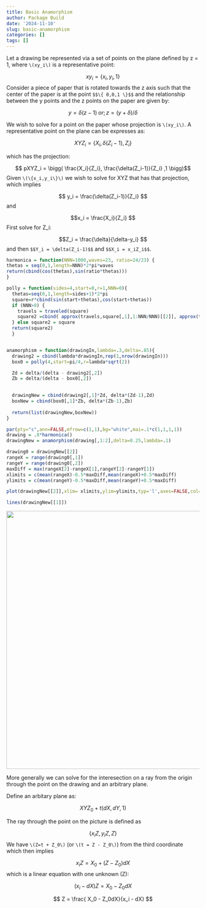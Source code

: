 ```yaml
---
title: Basic Anamorphism
author: Package Build
date: '2024-11-10'
slug: basic-anamorphism
categories: []
tags: []
---
```

Let a drawing be represented via a set of points on the plane defined by
z = 1, where `\(xy_i\)` is a representative point:

$$xy_i =  \{x_i,y_i,1\} $$ Consider a piece of paper that is rotated
towards the z axis such that the center of the paper is at the point
`$$\{ 0,0,1 \}$$` and the relationship between the y points and the z
points on the paper are given by:

$$ y = \delta (z-1) \; or ; z = (y + \delta)/\delta $$

We wish to solve for a point on the paper whose projection is `\(xy_i\)`. A
representative point on the plane can be expresses as:

$$ XYZ_i = \{ X_i, \delta(Z_i-1),Z_i \}$$

which has the projection:

$$ pXYZ_i = \bigg( \frac{X_i}{Z_i}, \frac{\delta(Z_i-1)}{Z_i} ,1 \bigg)$$
Given `\(\{x_i,y_i\}\)` we wish to solve for XYZ that has that projection,
which implies

$$ y_i = \frac{\delta(Z_i-1)}{Z_i} $$ and

$$x_i = \frac{X_i}{Z_i} $$ First solve for Z_i:

$$Z_i = \frac{\delta}{\delta-y_i} $$ and then `$$Y_i = \delta(Z_i-1)$$`
and `$$X_i = x_iZ_i$$`.


``` r
harmonica = function(NNN=1000,waves=23, ratio=24/23) {
thetas = seq(0,1,length=NNN)*2*pi*waves
return(cbind(cos(thetas),sin(ratio*thetas)))
}

polly = function(sides=4,start=0,r=1,NNN=0){
  thetas=seq(0,1,length=sides+1)*2*pi
  square=r*cbind(sin(start+thetas),cos(start+thetas))
  if (NNN>0) {
    travels = traveled(square)
    square2 =cbind( approx(travels,square[,1],1:NNN/NNN)[[2]], approx(travels,square[,2],1:NNN/NNN)[[2]])
  } else square2 = square 
  return(square2)
  }


anamorphism = function(drawingIn,lambda=.3,delta=.85){
  drawing2 = cbind(lambda*drawingIn,rep(1,nrow(drawingIn)))    
  box0 = polly(4,start=pi/4,r=lambda*sqrt(2))

  Zd = delta/(delta - drawing2[,2])
  Zb = delta/(delta - box0[,2])
  

  drawingNew = cbind(drawing2[,1]*Zd, delta*(Zd-1),Zd)
  boxNew = cbind(box0[,1]*Zb, delta*(Zb-1),Zb)
  
  return(list(drawingNew,boxNew))  
}

par(pty="s",ann=FALSE,mfrow=c(1,1),bg="white",mai=.1*c(1,1,1,1))
drawing = .8*harmonica()
drawingNew = anamorphism(drawing[,1:2],delta=0.25,lambda=.1)

drawing0 = drawingNew[[2]]
rangeX = range(drawing0[,1])
rangeY = range(drawing0[,2])
maxDiff = max(rangeX[2]-rangeX[1],rangeY[2]-rangeY[1])
xlimits = c(mean(rangeX)-0.5*maxDiff,mean(rangeX)+0.5*maxDiff)
ylimits = c(mean(rangeY)-0.5*maxDiff,mean(rangeY)+0.5*maxDiff)

plot(drawingNew[[2]],xlim= xlimits,ylim=ylimits,typ='l',axes=FALSE,col='lightblue',lwd=3)

lines(drawingNew[[1]])
```

<img src="{{< blogdown/postref >}}index_files/figure-html/unnamed-chunk-1-1.png" width="672" />

More generally we can solve for the interesection on a ray from the
origin through the point on the drawing and an arbitrary plane.

Define an arbitary plane as:

$$ XYZ_0 + t(dX,dY,1) $$

The ray through the point on the picture is defined as

$$\{ x_iZ,y_iZ,Z \} $$ We have `\(Z=t + Z_0\)` (or `\(t = Z - Z_0\)`) from the third coordinate which
then implies

$$ x_iZ = X_0 + (Z-Z_0)dX $$
which is a linear equation with one unknown (Z):

$$ (x_i - dX)Z = X_0 - Z_0dX $$

$$ Z = \frac{ X_0 - Z_0dX}{x_i - dX} $$
